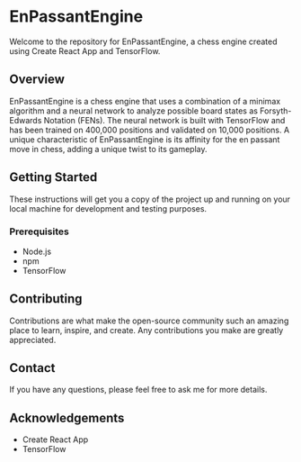 # EnPassantEngine

Welcome to the repository for EnPassantEngine, a chess engine created using Create React App and TensorFlow.

## Overview

EnPassantEngine is a chess engine that uses a combination of a minimax algorithm and a neural network to analyze possible board states as Forsyth-Edwards Notation (FENs). The neural network is built with TensorFlow and has been trained on 400,000 positions and validated on 10,000 positions. A unique characteristic of EnPassantEngine is its affinity for the en passant move in chess, adding a unique twist to its gameplay.

## Getting Started

These instructions will get you a copy of the project up and running on your local machine for development and testing purposes.

### Prerequisites

- Node.js
- npm
- TensorFlow

## Contributing

Contributions are what make the open-source community such an amazing place to learn, inspire, and create. Any contributions you make are greatly appreciated.

## Contact

If you have any questions, please feel free to ask me for more details.

## Acknowledgements

- Create React App
- TensorFlow
